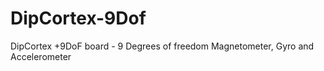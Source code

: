 DipCortex-9Dof
==============

DipCortex +9DoF board - 9 Degrees of freedom Magnetometer, Gyro and Accelerometer
